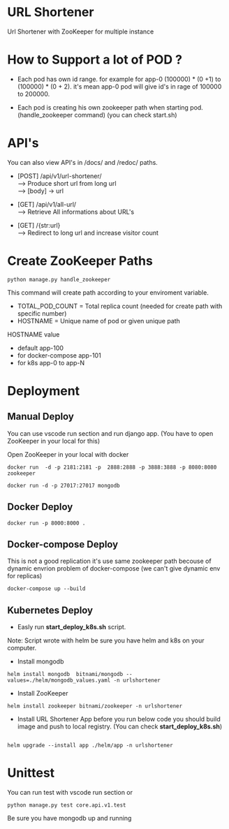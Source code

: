 # URL Shortener

Url Shortener with ZooKeeper for multiple instance


# How to Support a lot of POD ?

- Each pod has own id range. for example for app-0 (100000) * (0 +1) to (100000) * (0 + 2).
it's mean app-0 pod will give id's in rage of 100000 to 200000.

- Each pod is creating his own zookeeper path when starting pod. (handle_zookeeper command) (you can check start.sh)



# API's

You can also view API's in /docs/ and /redoc/ paths.

- [POST]  /api/v1/url-shortener/         
--> Produce short url from long url </br>
--> [body] -> url

- [GET]  /api/v1/all-url/             
--> Retrieve All informations about URL's

- [GET]  /{str:url}     
--> Redirect to long url and increase visitor count


# Create ZooKeeper Paths

```
python manage.py handle_zookeeper
```
This command will create path according to your enviroment variable.

- TOTAL_POD_COUNT = Total replica count (needed for create path with specific number)
- HOSTNAME = Unique name of pod or given unique path

HOSTNAME value 
- default app-100 
- for docker-compose app-101 
- for k8s app-0 to app-N 

# Deployment

## Manual Deploy

You can use vscode run section and run django app. (You have to open ZooKeeper in your local for this)

Open ZooKeeper in your local with docker


```
docker run  -d -p 2181:2181 -p  2888:2888 -p 3888:3888 -p 8080:8080  zookeeper
```

```
docker run -d -p 27017:27017 mongodb 
```

## Docker Deploy

```
docker run -p 8000:8000 . 
```

## Docker-compose Deploy

This is not a good replication it's use same zookeeper path becouse of dynamic envrion problem of docker-compose (we can't give dynamic env for replicas)

```
docker-compose up --build
```

## Kubernetes Deploy

- Easly run **start_deploy_k8s.sh** script.

Note: Script wrote with helm be sure you have helm and k8s on your computer.

- Install mongodb
```
helm install mongodb  bitnami/mongodb --values=./helm/mongodb_values.yaml -n urlshortener
```
- Install ZooKeeper
```
helm install zookeeper bitnami/zookeeper -n urlshortener
```
- Install URL Shortener App
before you run below code you should build image and push to local registry. (You can check **start_deploy_k8s.sh**)
```

helm upgrade --install app ./helm/app -n urlshortener
```


# Unittest 

You can run test with vscode run section or 

```
python manage.py test core.api.v1.test
```

Be sure you have mongodb up and running


